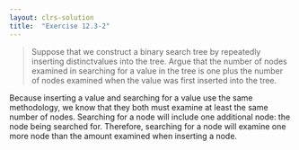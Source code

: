 ```yaml
---
layout: clrs-solution
title:  "Exercise 12.3-2"
---
```

>Suppose that we construct a binary search tree by repeatedly inserting distinctvalues into the tree. Argue that the number of nodes examined in searching for a value in the tree is one plus the number of nodes examined when the value was first inserted into the tree.

Because inserting a value and searching for a value use the same methodology, we know that they both must examine at least the same number of nodes. Searching for a node will include one additional node: the node being searched for. Therefore, searching for a node will examine one more node than the amount examined when inserting a node.